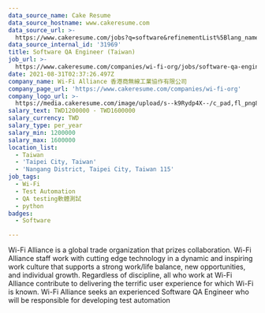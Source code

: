 ```yaml
---
data_source_name: Cake Resume
data_source_hostname: www.cakeresume.com
data_source_url: >-
  https://www.cakeresume.com/jobs?q=software&refinementList%5Blang_name%5D%5B0%5D=English&refinementList%5Bsalary_type%5D=per_year&range%5Bsalary_range%5D%5Bmin%5D=1000000&page=2
data_source_internal_id: '31969'
title: Software QA Engineer (Taiwan)
job_url: >-
  https://www.cakeresume.com/companies/wi-fi-org/jobs/software-qa-engineer-taiwan
date: 2021-08-31T02:37:26.497Z
company_name: Wi-Fi Alliance 香港商無線工業協作有限公司
company_page_url: 'https://www.cakeresume.com/companies/wi-fi-org'
company_logo_url: >-
  https://media.cakeresume.com/image/upload/s--k9Rydp4X--/c_pad,fl_png8,h_200,w_200/v1588665521/ou0xvhjzjbqxyxmgmyp7.png
salary_text: TWD1200000 - TWD1600000
salary_currency: TWD
salary_type: per_year
salary_min: 1200000
salary_max: 1600000
location_list:
  - Taiwan
  - 'Taipei City, Taiwan'
  - 'Nangang District, Taipei City, Taiwan 115'
job_tags:
  - Wi-Fi
  - Test Automation
  - QA testing軟體測試
  - python
badges:
  - Software

---
```


Wi-Fi Alliance is a global trade organization that prizes collaboration. Wi-Fi Alliance staff work with cutting edge technology in a dynamic and inspiring work culture that supports a strong work/life balance, new opportunities, and individual growth. Regardless of discipline, all who work at Wi-Fi Alliance contribute to delivering the terrific user experience for which Wi-Fi is known. Wi-Fi Alliance seeks an experienced Software QA Engineer who will be responsible for developing test automation